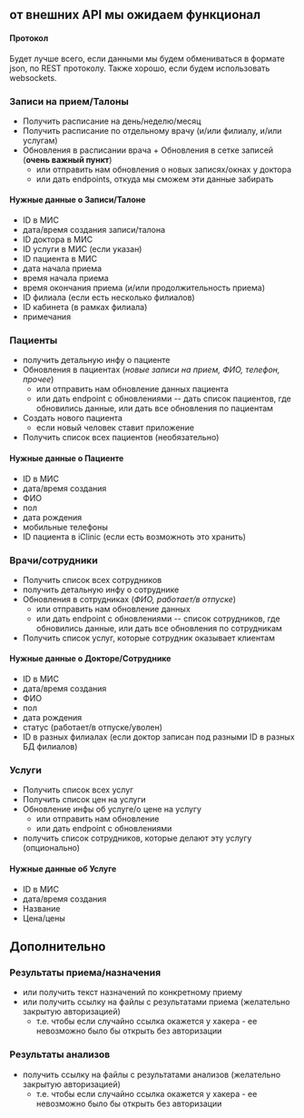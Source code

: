 ## от внешних API мы ожидаем функционал

#### Протокол

Будет лучше всего, если данными мы будем обмениваться в формате json, по REST протоколу. Также
хорошо, если будем использовать websockets.

### Записи на прием/Талоны

* Получить расписание на день/неделю/месяц
* Получить расписание по отдельному врачу (и/или филиалу, и/или услугам)
* Обновления в расписании врача + Обновления в сетке записей (**очень важный пункт**)
    * или отправить нам обновления о новых записях/окнах у доктора
    * или дать endpoints, откуда мы сможем эти данные забирать

#### Нужные данные о Записи/Талоне

* ID в МИС
* дата/время создания записи/талона
* ID доктора в МИС
* ID услуги в МИС (если указан)
* ID пациента в МИС
* дата начала приема
* время начала приема
* время окончания приема (и/или продолжительность приема)
* ID филиала (если есть несколько филиалов)
* ID кабинета (в рамках филиала)
* примечания

### Пациенты

* получить детальную инфу о пациенте
* Обновления в пациентах (_новые записи на прием, ФИО, телефон, прочее_)
    * или отправить нам обновление данных пациента
    * или дать endpoint с обновлениями -- дать список пациентов, где обновились данные, или дать все
      обновления по пациентам
* Создать нового пациента
    * если новый человек ставит приложение
* Получить список всех пациентов (необязательно)

#### Нужные данные о Пациенте

* ID в МИС
* дата/время создания
* ФИО
* пол
* дата рождения
* мобильные телефоны
* ID пациента в iClinic (если есть возможноть это хранить)

### Врачи/сотрудники

* Получить список всех сотрудников
* получить детальную инфу о сотруднике
* Обновления в сотрудниках (_ФИО, работает/в отпуске_)
    * или отправить нам обновление данных
    * или дать endpoint с обновлениями -- список сотрудников, где обновились данные, или дать все
      обновления по сотрудникам
* Получить список услуг, которые сотрудник оказывает клиентам

#### Нужные данные о Докторе/Сотруднике

* ID в МИС
* дата/время создания
* ФИО
* пол
* дата рождения
* статус (работает/в отпуске/уволен)
* ID в разных филиалах (если доктор записан под разными ID в разных БД филиалов)

### Услуги

* Получить список всех услуг
* Получить список цен на услуги
* Обновление инфы об услуге/о цене на услугу
    * или отправить нам обновление
    * или дать endpoint с обновлениями
* получить список сотрудников, которые делают эту услугу (опционально)

#### Нужные данные об Услуге
* ID в МИС
* дата/время создания
* Название
* Цена/цены

## Дополнительно

### Результаты приема/назначения

* или получить текст назначений по конкретному приему
* или получить ссылку на файлы с результатами приема (желательно закрытую авторизацией)
    * т.е. чтобы если случайно ссылка окажется у хакера - ее невозможно было бы открыть без
      авторизации

### Результаты анализов

* получить ссылку на файлы с результатами анализов (желательно закрытую авторизацией)
    * т.е. чтобы если случайно ссылка окажется у хакера - ее невозможно было бы открыть без
      авторизации